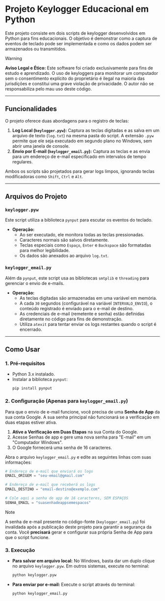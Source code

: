 # Projeto Keylogger Educacional em Python

Este projeto consiste em dois scripts de keylogger desenvolvidos em Python para fins educacionais. O objetivo é demonstrar como a captura de eventos de teclado pode ser implementada e como os dados podem ser armazenados ou transmitidos.

> [!WARNING]
> **Aviso Legal e Ético:** Este software foi criado exclusivamente para fins de estudo e aprendizado. O uso de keyloggers para monitorar um computador sem o consentimento explícito do proprietário é ilegal na maioria das jurisdições e constitui uma grave violação de privacidade. O autor não se responsabiliza pelo mau uso deste código.

---

## Funcionalidades

O projeto oferece duas abordagens para o registro de teclas:

1.  **Log Local (`keylogger.pyw`):** Captura as teclas digitadas e as salva em um arquivo de texto (`log.txt`) na mesma pasta do script. A extensão `.pyw` permite que ele seja executado em segundo plano no Windows, sem abrir uma janela de console.
2.  **Envio por E-mail (`keylogger_email.py`):** Captura as teclas e as envia para um endereço de e-mail especificado em intervalos de tempo regulares.

Ambos os scripts são projetados para gerar logs limpos, ignorando teclas modificadoras como `Shift`, `Ctrl` e `Alt`.

---

## Arquivos do Projeto

### `keylogger.pyw`

Este script utiliza a biblioteca `pynput` para escutar os eventos do teclado.

- **Operação:**
  - Ao ser executado, ele monitora todas as teclas pressionadas.
  - Caracteres normais são salvos diretamente.
  - Teclas especiais como `Espaço`, `Enter` e `Backspace` são formatadas para melhor legibilidade.
  - Os dados são anexados ao arquivo `log.txt`.

### `keylogger_email.py`

Além da `pynput`, este script usa as bibliotecas `smtplib` e `threading` para gerenciar o envio de e-mails.

- **Operação:**
  - As teclas digitadas são armazenadas em uma variável em memória.
  - A cada `30` segundos (configurável na variável `INTERVALO_ENVIO`), o conteúdo registrado é enviado para o e-mail de destino.
  - As credenciais de e-mail (remetente e senha) estão definidas diretamente no código para fins de demonstração.
  - Utiliza `atexit` para tentar enviar os logs restantes quando o script é encerrado.

---

## Como Usar

### 1. Pré-requisitos

- Python 3.x instalado.
- Instalar a biblioteca `pynput`:
  ```bash
  pip install pynput
  ```

### 2. Configuração (Apenas para `keylogger_email.py`)

Para que o envio de e-mail funcione, você precisa de uma **Senha de App** da sua conta Google. A sua senha principal não funcionará se a verificação em duas etapas estiver ativa.

1.  **Ative a Verificação em Duas Etapas** na sua Conta do Google.
2.  Acesse Senhas de app e gere uma nova senha para "E-mail" em um "Computador Windows".
3.  O Google fornecerá uma senha de 16 caracteres.

Abra o arquivo `keylogger_email.py` e edite as seguintes linhas com suas informações:

```python
# Endereço de e-mail que enviará os logs
EMAIL_ORIGEM = "seu-email@gmail.com"

# Endereço de e-mail que receberá os logs
EMAIL_DESTINO = "email-destino@exemplo.com"

# Cole aqui a senha de app de 16 caracteres, SEM ESPAÇOS
SENHA_EMAIL = "suasenhadeappsemespacos"
```

> [!NOTE]
> A senha de e-mail presente no código-fonte (`keylogger_email.py`) foi invalidada após a publicação deste projeto para garantir a segurança da conta. Você **precisará** gerar e configurar sua própria Senha de App para que o script funcione.

### 3. Execução

- **Para salvar em arquivo local:**
  No Windows, basta dar um duplo clique no arquivo `keylogger.pyw`. Em outros sistemas, execute no terminal:
  ```bash
  python keylogger.pyw
  ```

- **Para enviar por e-mail:**
  Execute o script através do terminal:
  ```bash
  python keylogger_email.py
  ```

